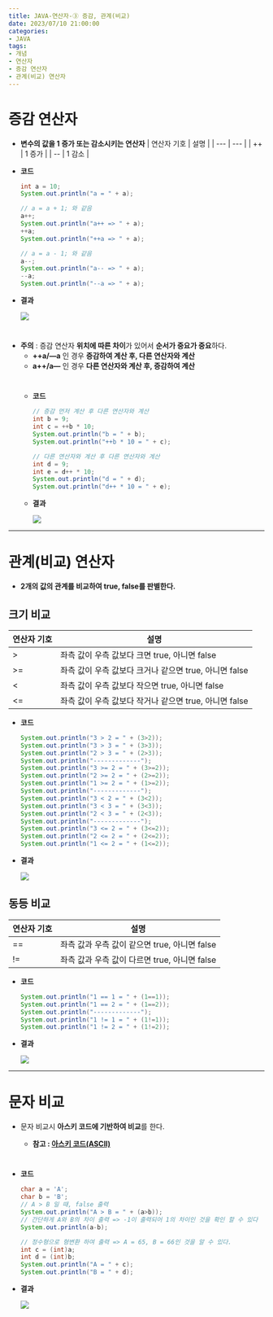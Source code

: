 ```yaml
---
title: JAVA-연산자-③ 증감, 관계(비교)
date: 2023/07/10 21:00:00
categories:
- JAVA
tags:
- 개념
- 연산자
- 증감 연산자
- 관계(비교) 연산자
---
```


# 증감 연산자

- **변수의 값을 1 증가 또는 감소시키는 연산자**
| 연산자 기호 | 설명 |
| --- | --- |
| ++ | 1 증가 |
| -- | 1 감소 |
- **코드**
    
    ```java
    int a = 10;
    System.out.println("a = " + a);
    
    // a = a + 1; 와 같음
    a++;
    System.out.println("a++ => " + a);
    ++a;
    System.out.println("++a => " + a);
    
    // a = a - 1; 와 같음
    a--;
    System.out.println("a-- => " + a);
    --a;
    System.out.println("--a => " + a);
    ```
    
- **결과**

    ![](/Images/2023/07/JAVA-연산자-③/Untitled.png)
    
#
- **주의** : 증감 연산자 **위치에 따른 차이**가 있어서 **순서가 중요가 중요**하다.
    - **++a/—a** 인 경우 **증감하여 계산 후, 다른 연산자와 계산**
    - **a++/a—** 인 경우 **다른 연산자와 계산 후, 증감하여 계산**
    #
    - **코드**
        
        ```java
        // 증감 먼저 계산 후 다른 연산자와 계산
        int b = 9;
        int c = ++b * 10;
        System.out.println("b = " + b);
        System.out.println("++b * 10 = " + c);
        
        // 다른 연산자와 계산 후 다른 연산자와 계산
        int d = 9;
        int e = d++ * 10;
        System.out.println("d = " + d);
        System.out.println("d++ * 10 = " + e);
        ```
        
    - **결과**
        
        ![](/Images/2023/07/JAVA-연산자-③/Untitled%201.png)

---

# 관계(비교) 연산자

- **2개의 값의 관계를 비교하여 true, false를 판별한다.**

## **크기 비교**

| 연산자 기호 | 설명 |
| --- | --- |
| > | 좌측 값이 우측 값보다 크면 true, 아니면 false |
| >= | 좌측 값이 우측 값보다 크거나 같으면 true, 아니면 false |
| < | 좌측 값이 우측 값보다 작으면 true, 아니면 false |
| <= | 좌측 값이 우측 값보다 작거나 같으면 true, 아니면 false |
- **코드**
    
    ```java
    System.out.println("3 > 2 = " + (3>2));
    System.out.println("3 > 3 = " + (3>3));
    System.out.println("2 > 3 = " + (2>3));
    System.out.println("-------------");
    System.out.println("3 >= 2 = " + (3>=2));
    System.out.println("2 >= 2 = " + (2>=2));
    System.out.println("1 >= 2 = " + (1>=2));
    System.out.println("-------------");
    System.out.println("3 < 2 = " + (3<2));
    System.out.println("3 < 3 = " + (3<3));
    System.out.println("2 < 3 = " + (2<3));
    System.out.println("-------------");
    System.out.println("3 <= 2 = " + (3<=2));
    System.out.println("2 <= 2 = " + (2<=2));
    System.out.println("1 <= 2 = " + (1<=2));
    ```
    
- **결과**
    
    ![](/Images/2023/07/JAVA-연산자-③/Untitled%202.png)
    

## **동등 비교**

| 연산자 기호 | 설명 |
| --- | --- |
| == | 좌측 값과 우측 값이 같으면 true, 아니면 false |
| != | 좌측 값과 우측 값이 다르면 true, 아니면 false |
- **코드**
    
    ```java
    System.out.println("1 == 1 = " + (1==1));
    System.out.println("1 == 2 = " + (1==2));
    System.out.println("-------------");
    System.out.println("1 != 1 = " + (1!=1));
    System.out.println("1 != 2 = " + (1!=2));
    ```
    
- **결과**
    
    ![](/Images/2023/07/JAVA-연산자-③/Untitled%203.png)
    
---
# 문자 비교

- 문자 비교시 **아스키 코드에 기반하여 비교**를 한다.
    - **참고 : [아스키 코드(ASCII)](https://ko.wikipedia.org/wiki/ASCII)**
    #
- **코드**
    
    ```java
    char a = 'A';
    char b = 'B';
    // A > B 일 때, false 출력
    System.out.println("A > B = " + (a>b));
    // 간단하게 A와 B의 차이 출력 => -1이 출력되어 1의 차이인 것을 확인 할 수 있다
    System.out.println(a-b);
    
    // 정수형으로 형변환 하여 출력 => A = 65, B = 66인 것을 알 수 있다.
    int c = (int)a;
    int d = (int)b;
    System.out.println("A = " + c);
    System.out.println("B = " + d);
    ```
    
- **결과**
    
    ![](/Images/2023/07/JAVA-연산자-③/Untitled%204.png)
